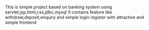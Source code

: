 This is simple project based on banking system using servlet,jsp,html,css,jdbc,mysql
It contains feature like withdraw,deposit,enquiry and simple login register with attractive and simple frontend
